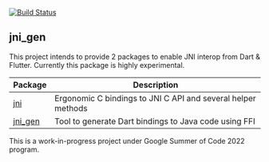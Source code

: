 [![Build Status](https://github.com/dart-lang/jni_gen/workflows/Dart%20CI/badge.svg)](https://github.com/dart-lang/jni_gen/actions?query=workflow%3A%22Dart+CI%22+branch%3Amain)

## jni_gen

This project intends to provide 2 packages to enable JNI interop from Dart & Flutter. Currently this package is highly experimental.

| Package | Description |
| ------- | --------- |
| [jni](jni/) | Ergonomic C bindings to JNI C API and several helper methods |
| [jni_gen](jni_gen/) | Tool to generate Dart bindings to Java code using FFI |

This is a work-in-progress project under Google Summer of Code 2022 program.


